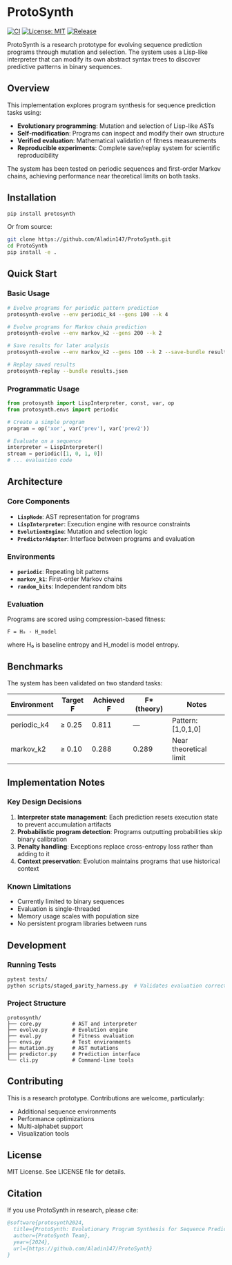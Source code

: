 # ProtoSynth

[![CI](https://img.shields.io/github/actions/workflow/status/Aladin147/ProtoSynth/ci.yml?branch=master)](https://github.com/Aladin147/ProtoSynth/actions)
[![License: MIT](https://img.shields.io/badge/License-MIT-yellow.svg)](LICENSE)
[![Release](https://img.shields.io/github/v/release/Aladin147/ProtoSynth)](https://github.com/Aladin147/ProtoSynth/releases)

ProtoSynth is a research prototype for evolving sequence prediction programs through mutation and selection. The system uses a Lisp-like interpreter that can modify its own abstract syntax trees to discover predictive patterns in binary sequences.

## Overview

This implementation explores program synthesis for sequence prediction tasks using:

- **Evolutionary programming**: Mutation and selection of Lisp-like ASTs
- **Self-modification**: Programs can inspect and modify their own structure  
- **Verified evaluation**: Mathematical validation of fitness measurements
- **Reproducible experiments**: Complete save/replay system for scientific reproducibility

The system has been tested on periodic sequences and first-order Markov chains, achieving performance near theoretical limits on both tasks.

## Installation

```bash
pip install protosynth
```

Or from source:
```bash
git clone https://github.com/Aladin147/ProtoSynth.git
cd ProtoSynth
pip install -e .
```

## Quick Start

### Basic Usage

```bash
# Evolve programs for periodic pattern prediction
protosynth-evolve --env periodic_k4 --gens 100 --k 4

# Evolve programs for Markov chain prediction  
protosynth-evolve --env markov_k2 --gens 200 --k 2

# Save results for later analysis
protosynth-evolve --env markov_k2 --gens 100 --k 2 --save-bundle results.json

# Replay saved results
protosynth-replay --bundle results.json
```

### Programmatic Usage

```python
from protosynth import LispInterpreter, const, var, op
from protosynth.envs import periodic

# Create a simple program
program = op('xor', var('prev'), var('prev2'))

# Evaluate on a sequence  
interpreter = LispInterpreter()
stream = periodic([1, 0, 1, 0])
# ... evaluation code
```

## Architecture

### Core Components

- **`LispNode`**: AST representation for programs
- **`LispInterpreter`**: Execution engine with resource constraints
- **`EvolutionEngine`**: Mutation and selection logic
- **`PredictorAdapter`**: Interface between programs and evaluation

### Environments

- **`periodic`**: Repeating bit patterns
- **`markov_k1`**: First-order Markov chains  
- **`random_bits`**: Independent random bits

### Evaluation

Programs are scored using compression-based fitness:
```
F = H₀ - H_model
```
where H₀ is baseline entropy and H_model is model entropy.

## Benchmarks

The system has been validated on two standard tasks:

| Environment | Target F | Achieved F | F* (theory) | Notes |
|-------------|----------|------------|-------------|-------|
| periodic_k4 | ≥ 0.25   | 0.811      | —           | Pattern: [1,0,1,0] |
| markov_k2   | ≥ 0.10   | 0.288      | 0.289       | Near theoretical limit |

## Implementation Notes

### Key Design Decisions

1. **Interpreter state management**: Each prediction resets execution state to prevent accumulation artifacts
2. **Probabilistic program detection**: Programs outputting probabilities skip binary calibration  
3. **Penalty handling**: Exceptions replace cross-entropy loss rather than adding to it
4. **Context preservation**: Evolution maintains programs that use historical context

### Known Limitations

- Currently limited to binary sequences
- Evaluation is single-threaded
- Memory usage scales with population size
- No persistent program libraries between runs

## Development

### Running Tests

```bash
pytest tests/
python scripts/staged_parity_harness.py  # Validates evaluation correctness
```

### Project Structure

```
protosynth/
├── core.py          # AST and interpreter
├── evolve.py        # Evolution engine  
├── eval.py          # Fitness evaluation
├── envs.py          # Test environments
├── mutation.py      # AST mutations
├── predictor.py     # Prediction interface
└── cli.py           # Command-line tools
```

## Contributing

This is a research prototype. Contributions are welcome, particularly:

- Additional sequence environments
- Performance optimizations  
- Multi-alphabet support
- Visualization tools

## License

MIT License. See LICENSE file for details.

## Citation

If you use ProtoSynth in research, please cite:

```bibtex
@software{protosynth2024,
  title={ProtoSynth: Evolutionary Program Synthesis for Sequence Prediction},
  author={ProtoSynth Team},
  year={2024},
  url={https://github.com/Aladin147/ProtoSynth}
}
```
